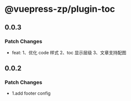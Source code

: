 # @vuepress-zp/plugin-toc

## 0.0.3

### Patch Changes

- feat:
  1、优化 code 样式
  2、toc 显示层级
  3、文章支持配图

## 0.0.2

### Patch Changes

- 1.add footer config
